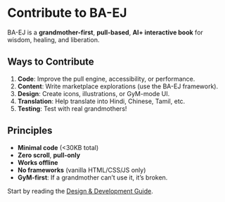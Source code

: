 # Contribute to BA-EJ

BA-EJ is a **grandmother-first**, **pull-based**, **AI+ interactive book** for wisdom, healing, and liberation.

## Ways to Contribute
1. **Code**: Improve the pull engine, accessibility, or performance.
2. **Content**: Write marketplace explorations (use the BA-EJ framework).
3. **Design**: Create icons, illustrations, or GyM-mode UI.
4. **Translation**: Help translate into Hindi, Chinese, Tamil, etc.
5. **Testing**: Test with real grandmothers!

## Principles
- **Minimal code** (<30KB total)
- **Zero scroll**, **pull-only**
- **Works offline**
- **No frameworks** (vanilla HTML/CSS/JS only)
- **GyM-first**: If a grandmother can’t use it, it’s broken.

Start by reading the [Design & Development Guide](https://github.com/YOUR-USERNAME/ba-ej/blob/main/DESIGN-GUIDE.md).
